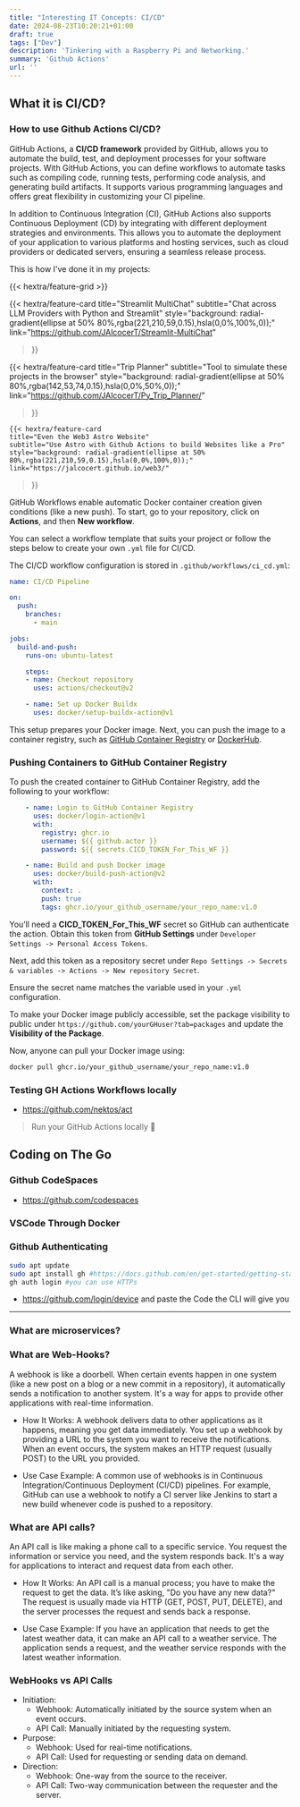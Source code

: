 ```yaml
---
title: "Interesting IT Concepts: CI/CD"
date: 2024-08-23T10:20:21+01:00
draft: true
tags: ["Dev"]
description: 'Tinkering with a Raspberry Pi and Networking.'
summary: 'Github Actions'
url: ''
---
```


## What it is CI/CD?

### How to use Github Actions CI/CD?


GitHub Actions, a **CI/CD framework** provided by GitHub, allows you to automate the build, test, and deployment processes for your software projects. With GitHub Actions, you can define workflows to automate tasks such as compiling code, running tests, performing code analysis, and generating build artifacts. It supports various programming languages and offers great flexibility in customizing your CI pipeline.

In addition to Continuous Integration (CI), GitHub Actions also supports Continuous Deployment (CD) by integrating with different deployment strategies and environments. This allows you to automate the deployment of your application to various platforms and hosting services, such as cloud providers or dedicated servers, ensuring a seamless release process.

This is how I've done it in my projects:

{{< hextra/feature-grid >}}
 
  {{< hextra/feature-card
    title="Streamlit MultiChat"
    subtitle="Chat across LLM Providers with Python and Streamlit"
    style="background: radial-gradient(ellipse at 50% 80%,rgba(221,210,59,0.15),hsla(0,0%,100%,0));"
    link="https://github.com/JAlcocerT/Streamlit-MultiChat"
  >}}

  {{< hextra/feature-card
    title="Trip Planner"
    subtitle="Tool to simulate these projects in the browser"
    style="background: radial-gradient(ellipse at 50% 80%,rgba(142,53,74,0.15),hsla(0,0%,50%,0));"
    link="https://github.com/JAlcocerT/Py_Trip_Planner/"
  >}}

    {{< hextra/feature-card
    title="Even the Web3 Astro Website"
    subtitle="Use Astro with Github Actions to build Websites like a Pro"
    style="background: radial-gradient(ellipse at 50% 80%,rgba(221,210,59,0.15),hsla(0,0%,100%,0));"
    link="https://jalcocert.github.io/web3/"
  >}}


GitHub Workflows enable automatic Docker container creation given conditions (like a new push). To start, go to your repository, click on **Actions**, and then **New workflow**.


You can select a workflow template that suits your project or follow the steps below to create your own `.yml` file for CI/CD.


The CI/CD workflow configuration is stored in `.github/workflows/ci_cd.yml`:

```yml
name: CI/CD Pipeline

on:
  push:
    branches:
      - main

jobs:
  build-and-push:
    runs-on: ubuntu-latest

    steps:
    - name: Checkout repository
      uses: actions/checkout@v2

    - name: Set up Docker Buildx
      uses: docker/setup-buildx-action@v1
```

This setup prepares your Docker image. Next, you can push the image to a container registry, such as [GitHub Container Registry](#pushing-containers-to-ghcr) or [DockerHub](#pushing-docker-containers-to-dockerhub).

### Pushing Containers to GitHub Container Registry

To push the created container to GitHub Container Registry, add the following to your workflow:

```yml
    - name: Login to GitHub Container Registry
      uses: docker/login-action@v1
      with:
        registry: ghcr.io
        username: ${{ github.actor }}
        password: ${{ secrets.CICD_TOKEN_For_This_WF }}

    - name: Build and push Docker image
      uses: docker/build-push-action@v2
      with:
        context: .
        push: true
        tags: ghcr.io/your_github_username/your_repo_name:v1.0        
```

You’ll need a **CICD_TOKEN_For_This_WF** secret so GitHub can authenticate the action. Obtain this token from **GitHub Settings** under `Developer Settings -> Personal Access Tokens`.


Next, add this token as a repository secret under `Repo Settings -> Secrets & variables -> Actions -> New repository Secret`.


Ensure the secret name matches the variable used in your `.yml` configuration.

To make your Docker image publicly accessible, set the package visibility to public under `https://github.com/yourGHuser?tab=packages` and update the **Visibility of the Package**.

Now, anyone can pull your Docker image using:

```sh
docker pull ghcr.io/your_github_username/your_repo_name:v1.0
```



### Testing GH Actions Workflows locally

* https://github.com/nektos/act

> Run your GitHub Actions locally 🚀

## Coding on The Go

### Github CodeSpaces

* https://github.com/codespaces

### VSCode Through Docker

### Github Authenticating

```sh
sudo apt update
sudo apt install gh #https://docs.github.com/en/get-started/getting-started-with-git/about-remote-repositories#cloning-with-https-urls
gh auth login #you can use HTTPs
```

* https://github.com/login/device and paste the Code the CLI will give you

---

### What are microservices?

### What are Web-Hooks?

A webhook is like a doorbell. When certain events happen in one system (like a new post on a blog or a new commit in a repository), it automatically sends a notification to another system. It's a way for apps to provide other applications with real-time information.

* How It Works: A webhook delivers data to other applications as it happens, meaning you get data immediately. You set up a webhook by providing a URL to the system you want to receive the notifications. When an event occurs, the system makes an HTTP request (usually POST) to the URL you provided.

* Use Case Example: A common use of webhooks is in Continuous Integration/Continuous Deployment (CI/CD) pipelines. For example, GitHub can use a webhook to notify a CI server like Jenkins to start a new build whenever code is pushed to a repository.

### What are API calls?

An API call is like making a phone call to a specific service. You request the information or service you need, and the system responds back. It's a way for applications to interact and request data from each other.

* How It Works: An API call is a manual process; you have to make the request to get the data. It’s like asking, "Do you have any new data?" The request is usually made via HTTP (GET, POST, PUT, DELETE), and the server processes the request and sends back a response.

* Use Case Example: If you have an application that needs to get the latest weather data, it can make an API call to a weather service. The application sends a request, and the weather service responds with the latest weather information.

### WebHooks vs API Calls

* Initiation:
  * Webhook: Automatically initiated by the source system when an event occurs.
  * API Call: Manually initiated by the requesting system.
* Purpose:
  * Webhook: Used for real-time notifications.
  * API Call: Used for requesting or sending data on demand.
* Direction:
  * Webhook: One-way from the source to the receiver.
  * API Call: Two-way communication between the requester and the server.
